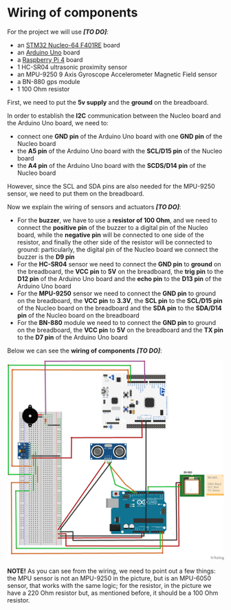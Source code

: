 # Wiring of components
For the project we will use ***[TO DO]***:
- an [STM32 Nucleo-64 F401RE](https://www.st.com/en/evaluation-tools/nucleo-f401re.html) board
- an [Arduino Uno](https://store.arduino.cc/arduino-uno-rev3) board
- a [Raspberry Pi 4](https://www.raspberrypi.org/products/raspberry-pi-4-model-b/) board
- 1 HC-SR04 ultrasonic proximity sensor
- an MPU-9250 9 Axis Gyroscope Accelerometer Magnetic Field sensor
- a BN-880 gps module
- 1 100 Ohm resistor

First, we need to put the **5v supply** and the **ground** on the breadboard.

In order to establish the **I2C** communication between the Nucleo board and the Arduino Uno board, we need to:
- connect one **GND pin** of the Arduino Uno board with one **GND pin** of the Nucleo board
- the **A5 pin** of the Arduino Uno board with the **SCL/D15 pin** of the Nucleo board
- the **A4 pin** of the Arduino Uno board with the **SCDS/D14 pin** of the Nucleo board

However, since the SCL and SDA pins are also needed for the MPU-9250 sensor, we need to put them on the breadboard.

Now we explain the wiring of sensors and actuators ***[TO DO]***:
- For the **buzzer**, we have to use a **resistor of 100 Ohm**, and we need to connect the **positive pin** of the buzzer to a digital pin of the Nucleo board, while the **negative pin** will be connected to one side of the resistor, and finally the other side of the resistor will be connected to ground: particularly, the digital pin of the Nucleo board we connect the buzzer is the **D9 pin**
- For the **HC-SR04** sensor we need to connect the **GND pin** to **ground** on the breadboard, the **VCC pin** to **5V** on the breadboard, the **trig pin** to the **D12 pin** of the Arduino Uno board and the **echo pin** to the **D13 pin** of the Arduino Uno board
- For the **MPU-9250** sensor we need to connect the **GND pin** to ground on the breadboard, the **VCC pin** to **3.3V**, the **SCL pin** to the **SCL/D15 pin** of the Nucleo board on the breadboard and the **SDA pin** to the **SDA/D14 pin** of the Nucleo board on the breadboard
- For the **BN-880** module we need to to connect the **GND pin** to ground on the breadboard, the **VCC pin** to **5V** on the breadboard and the **TX pin** to the **D7 pin** of the Arduino Uno board

Below we can see the **wiring of components** ***[TO DO]***:

![img](https://github.com/IlKaiser/IoT_Group-Project/blob/main/circuit/circuit_bb.png)

**NOTE!** As you can see from the wiring, we need to point out a few things: the MPU sensor is not an MPU-9250 in the picture, but is an MPU-6050 sensor, that works with the same logic; for the resistor, in the picture we have a 220 Ohm resistor but, as mentioned before, it should be a 100 Ohm resistor.
